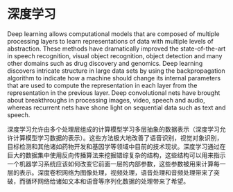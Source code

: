 # 深度学习
Deep learning allows computational models that are composed of multiple processing layers to learn representations of
data with multiple levels of abstraction. These methods have dramatically improved the state-of-the-art in speech recognition, visual object recognition, object detection and many other domains such as drug discovery and genomics. Deep
learning discovers intricate structure in large data sets by using the backpropagation algorithm to indicate how a machine
should change its internal parameters that are used to compute the representation in each layer from the representation in
the previous layer. Deep convolutional nets have brought about breakthroughs in processing images, video, speech and
audio, whereas recurrent nets have shone light on sequential data such as text and speech. 

深度学习允许由多个处理层组成的计算模型学习多层抽象的数据表示（深度学习允许计算模型学习数据的表示）。这些方法极大地改善了语音识别，视觉对象识别，目标检测和其他诸如药物开发和基因学等领域中目前的技术现状。深度学习通过在巨大的数据集中使用反向传播算法来挖掘错综复杂的结构，这些结构可以用来指示一个机器学习系统应该如何改变它前面一层的内部参数，这些参数被用来计算每一层的表示。深度卷积网络为图像处理，视频处理，语音处理和音频处理带来了突破，而循环网络给诸如文本和语音等序列化数据的处理带来了希望。
